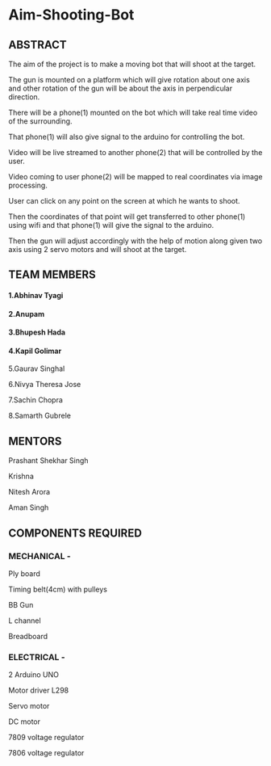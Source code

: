 # Aim-Shooting-Bot
## ABSTRACT

The aim of the project is to make a moving bot that will shoot at the target.

The gun is mounted on a platform which will give rotation about one axis and other rotation of the gun will be about the axis in perpendicular direction.

There will be a phone(1) mounted on the bot which will take real time video of the surrounding.

That phone(1) will also give signal to the arduino for controlling the bot.

Video will be live streamed to another phone(2) that will be controlled by the user.

Video coming to user phone(2) will be mapped to real coordinates via image processing.

User can click on any point on the screen at which he wants to shoot.

Then the coordinates of that point will get transferred to other phone(1) using wifi and that phone(1) will give the signal to the arduino.

Then the gun will adjust accordingly with the help of motion along given two axis using 2 servo motors and will shoot at the target.


## TEAM MEMBERS

#### 1.Abhinav Tyagi

#### 2.Anupam 

#### 3.Bhupesh Hada

#### 4.Kapil Golimar

5.Gaurav Singhal

6.Nivya Theresa Jose

7.Sachin Chopra

8.Samarth Gubrele


## MENTORS

Prashant Shekhar Singh

Krishna

Nitesh Arora

Aman Singh



## COMPONENTS REQUIRED

### MECHANICAL -

Ply board   

Timing belt(4cm) with pulleys

BB Gun

L channel

Breadboard


### ELECTRICAL -

2 Arduino UNO

Motor driver L298

Servo motor

DC motor

7809 voltage regulator

7806 voltage regulator










